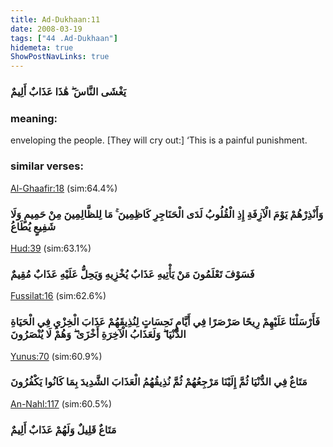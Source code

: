 ```yaml
---
title: Ad-Dukhaan:11
date: 2008-03-19
tags: ["44 .Ad-Dukhaan"]
hidemeta: true 
ShowPostNavLinks: true 
---
```

### يَغْشَى النَّاسَ ۖ هَٰذَا عَذَابٌ أَلِيمٌ
### meaning: 
enveloping the people. [They will cry out:] ‘This is a painful punishment.
### similar verses: 

[Al-Ghaafir:18](/40/18) (sim:64.4%)

### وَأَنْذِرْهُمْ يَوْمَ الْآزِفَةِ إِذِ الْقُلُوبُ لَدَى الْحَنَاجِرِ كَاظِمِينَ ۚ مَا لِلظَّالِمِينَ مِنْ حَمِيمٍ وَلَا شَفِيعٍ يُطَاعُ

[Hud:39](/11/39) (sim:63.1%)

### فَسَوْفَ تَعْلَمُونَ مَنْ يَأْتِيهِ عَذَابٌ يُخْزِيهِ وَيَحِلُّ عَلَيْهِ عَذَابٌ مُقِيمٌ

[Fussilat:16](/41/16) (sim:62.6%)

### فَأَرْسَلْنَا عَلَيْهِمْ رِيحًا صَرْصَرًا فِي أَيَّامٍ نَحِسَاتٍ لِنُذِيقَهُمْ عَذَابَ الْخِزْيِ فِي الْحَيَاةِ الدُّنْيَا ۖ وَلَعَذَابُ الْآخِرَةِ أَخْزَىٰ ۖ وَهُمْ لَا يُنْصَرُونَ

[Yunus:70](/10/70) (sim:60.9%)

### مَتَاعٌ فِي الدُّنْيَا ثُمَّ إِلَيْنَا مَرْجِعُهُمْ ثُمَّ نُذِيقُهُمُ الْعَذَابَ الشَّدِيدَ بِمَا كَانُوا يَكْفُرُونَ

[An-Nahl:117](/16/117) (sim:60.5%)

### مَتَاعٌ قَلِيلٌ وَلَهُمْ عَذَابٌ أَلِيمٌ
